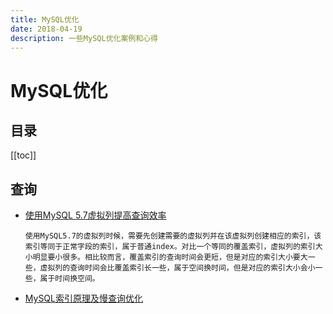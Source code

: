 ```yaml
---
title: MySQL优化
date: 2018-04-19
description: 一些MySQL优化案例和心得
---
```


# MySQL优化

<!--# 简介
MySQL优化案例-->

## 目录

[[toc]]

## 查询

- [使用MySQL 5.7虚拟列提高查询效率](https://yq.aliyun.com/articles/495586?spm=a2c4e.11153940.bloghomeflow.28.632c291adDwIsb)

    ```
    使用MySQL5.7的虚拟列时候，需要先创建需要的虚拟列并在该虚拟列创建相应的索引，该索引等同于正常字段的索引，属于普通index。对比一个等同的覆盖索引，虚拟列的索引大小明显要小很多。相比较而言，覆盖索引的查询时间会更短，但是对应的索引大小要大一些，虚拟列的查询时间会比覆盖索引长一些，属于空间换时间，但是对应的索引大小会小一些，属于时间换空间。
    ```

- [MySQL索引原理及慢查询优化](https://tech.meituan.com/mysql-index.html)









